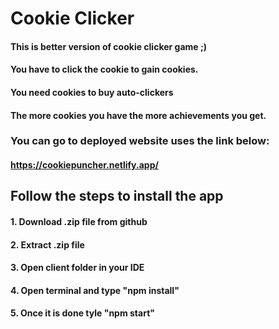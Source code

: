 # Cookie Clicker

#### This is better version of cookie clicker game ;) 
#### You have to click the cookie to gain cookies.
#### You need cookies to buy auto-clickers
#### The more cookies you have the more achievements you get.

### You can go to deployed website uses the link below:

#### https://cookiepuncher.netlify.app/

## Follow the steps to install the app

#### 1. Download .zip file from github

#### 2. Extract .zip file

#### 3. Open client folder in your IDE

#### 4. Open terminal and type "npm install"

#### 5. Once it is done tyle "npm start"
